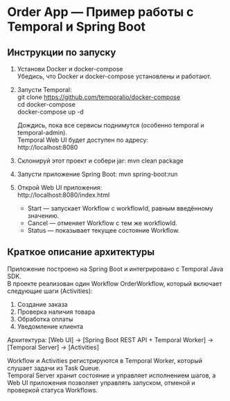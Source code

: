 # Order App — Пример работы с Temporal и Spring Boot

## Инструкции по запуску

1. Установи Docker и docker-compose  
   Убедись, что Docker и docker-compose установлены и работают.

2. Запусти Temporal:  
   git clone https://github.com/temporalio/docker-compose  
   cd docker-compose  
   docker-compose up -d  

   Дождись, пока все сервисы поднимутся (особенно temporal и temporal-admin).  
   Temporal Web UI будет доступен по адресу:  
   http://localhost:8080

3. Склонируй этот проект и собери jar:
   mvn clean package

4. Запусти приложение Spring Boot:
   mvn spring-boot:run

5. Открой Web UI приложения:  
   http://localhost:8080/index.html

   - Start — запускает Workflow с workflowId, равным введённому значению.
   - Cancel — отменяет Workflow с тем же workflowId.
   - Status — показывает текущее состояние Workflow.

## Краткое описание архитектуры

Приложение построено на Spring Boot и интегрировано с Temporal Java SDK.  
В проекте реализован один Workflow OrderWorkflow, который включает следующие шаги (Activities):
1. Создание заказа
2. Проверка наличия товара
3. Обработка оплаты
4. Уведомление клиента

Архитектура:
[Web UI] → [Spring Boot REST API + Temporal Worker] → [Temporal Server] → [Activities]

Workflow и Activities регистрируются в Temporal Worker, который слушает задачи из Task Queue.  
Temporal Server хранит состояние и управляет исполнением шагов, а Web UI приложения позволяет управлять запуском, отменой и проверкой статуса Workflows.
